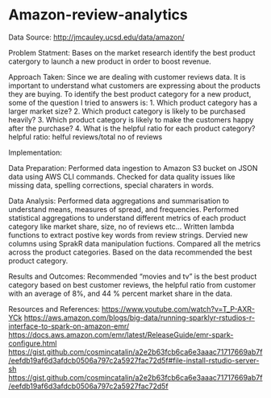 # Amazon-review-analytics
Data Source: http://jmcauley.ucsd.edu/data/amazon/

Problem Statment:
Bases on the market research identify the best product catergory to launch a new product in order to boost revenue.

Approach Taken:
Since we are dealing with customer reviews data. It is important to understand what customers are expressing about the products they are buying. To identify the best product category for a new product, some of the question I tried to answers is:
	1. Which product category has a larger market size?
	2. Which product category is likely to be purchased heavily?
	3. Which product category is likely to make the customers happy after the purchase?
	4. What is the helpful ratio for each product category?
		helpful ratio: helful reviews/total no of reviews

Implementation:

Data Preparation:
Performed data ingestion to Amazon S3 bucket on JSON data using AWS CLI commands.
Checked for data quality issues like missing data, spelling corrections, special charaters in words.

Data Analysis:
Performed data aggregations and summarisation to understand means, measures of spread, and frequencies.
Performed statistical aggregations to understand different metrics of each product category like market share, size, no of reviews etc...
Written lambda functions to extract postive key words from review strings.
Dervied new columns using SprakR data manipulation fuctions.
Compared all the metrics across the product categories. Based on the data recommended the best product category.

Results and Outcomes:
Recommended “movies and tv” is the best product category based on best customer reviews, the helpful ratio from customer with an average of 8%, and 44 % percent market share in the data.

Resources and References:
https://www.youtube.com/watch?v=T_P-AXR-YCk
https://aws.amazon.com/blogs/big-data/running-sparklyr-rstudios-r-interface-to-spark-on-amazon-emr/
https://docs.aws.amazon.com/emr/latest/ReleaseGuide/emr-spark-configure.html
https://gist.github.com/cosmincatalin/a2e2b63fcb6ca6e3aaac71717669ab7f/eefdb19af6d3afdcb0506a797c2a5927fac72d5f#file-install-rstudio-server-sh
https://gist.github.com/cosmincatalin/a2e2b63fcb6ca6e3aaac71717669ab7f/eefdb19af6d3afdcb0506a797c2a5927fac72d5f

